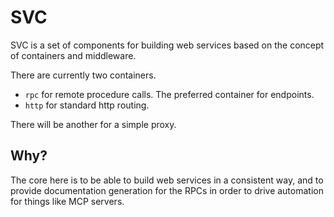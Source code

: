 # SVC

SVC is a set of components for building web services based on the concept of containers and middleware.

There are currently two containers.

- `rpc` for remote procedure calls. The preferred container for endpoints.
- `http` for standard http routing.

There will be another for a simple proxy.

## Why?

The core here is to be able to build web services in a consistent way, and to provide documentation generation for the
RPCs in order to drive automation for things like MCP servers.

